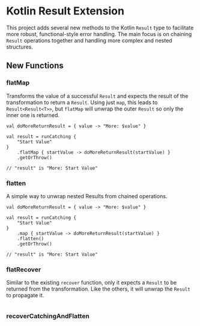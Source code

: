 # Kotlin Result Extension

This project adds several new methods to the Kotlin `Result` type to facilitate more robust, functional-style error handling. The main focus is on chaining `Result` operations together and handling more complex and nested structures.

## New Functions

### flatMap

Transforms the value of a successful `Result` and expects the result of the transformation to return a `Result`. Using just `map`, this leads to `Result<Result<T>>`, but `flatMap` will unwrap the outer `Result` so only the inner one is returned.

```
val doMoreReturnResult = { value -> "More: $value" }

val result = runCatching {
	"Start Value"
}
	.flatMap { startValue -> doMoreReturnResult(startValue) }
	.getOrThrow()

// "result" is "More: Start Value"
```

### flatten

A simple way to unwrap nested Results from chained operations.

```
val doMoreReturnResult = { value -> "More: $value" }

val result = runCatching {
	"Start Value"
}
	.map { startValue -> doMoreReturnResult(startValue) }
	.flatten()
	.getOrThrow()

// "result" is "More: Start Value"
```
### flatRecover

Similar to the existing `recover` function, only it expects a `Result` to be returned from the transformation. Like the others, it will unwrap the `Result` to propagate it.

```

```

### recoverCatchingAndFlatten